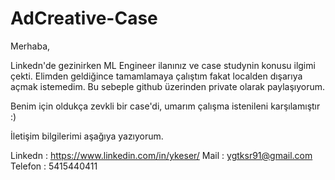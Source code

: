 # AdCreative-Case

Merhaba,

Linkedn'de gezinirken ML Engineer ilanınız ve case studynin konusu ilgimi çekti. Elimden geldiğince tamamlamaya çalıştım fakat localden dışarıya açmak istemedim. Bu sebeple github üzerinden private olarak paylaşıyorum.

Benim için oldukça zevkli bir case'di, umarım çalışma istenileni karşılamıştır :)

İletişim bilgilerimi aşağıya yazıyorum.

Linkedn : https://www.linkedin.com/in/ykeser/
Mail : ygtksr91@gmail.com
Telefon : 5415440411
